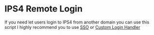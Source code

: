 # IPS4 Remote Login
If you need let users login to IPS4 from another domain you can use this script
I highly recommend you to use [SSO](https://community.invisionpower.com/4docs/advanced-usage/development/single-sign-on-sso-r98/) or [Custom Login Handler](https://community.invisionpower.com/4docs/advanced-usage/development/custom-login-handlers-r97/)